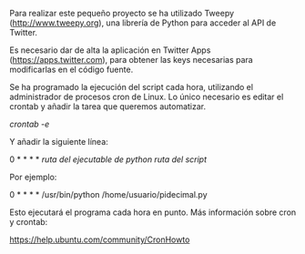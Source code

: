 Para realizar este pequeño proyecto se ha utilizado Tweepy (http://www.tweepy.org), una librería de Python para acceder al API de Twitter.

Es necesario dar de alta la aplicación en Twitter Apps (https://apps.twitter.com), para obtener las keys necesarias para modificarlas en el código fuente.

Se ha programado la ejecución del script cada hora, utilizando el administrador de procesos cron de Linux. Lo único necesario es editar el crontab y añadir la tarea que queremos automatizar.

*crontab -e*

Y añadir la siguiente línea:

0 * * * * *ruta del ejecutable de python* *ruta del script*

Por ejemplo:

0 * * * * /usr/bin/python /home/usuario/pidecimal.py

Esto ejecutará el programa cada hora en punto. Más información sobre cron y crontab:

https://help.ubuntu.com/community/CronHowto
